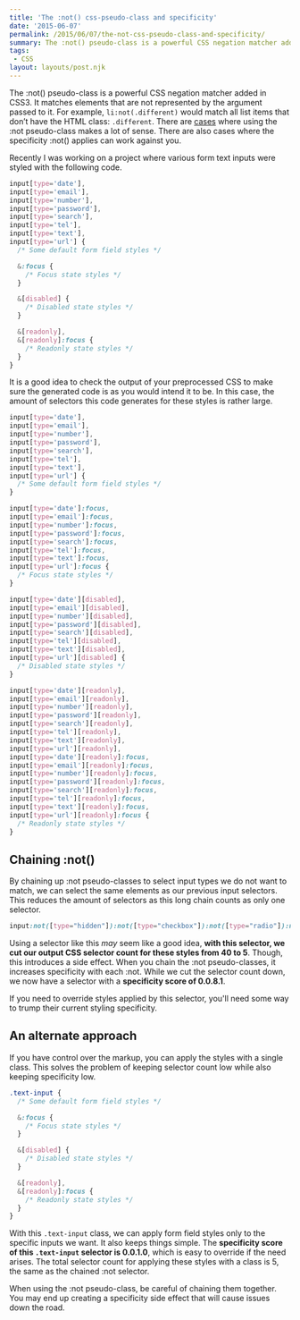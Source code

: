 ```yaml
---
title: 'The :not() css-pseudo-class and specificity'
date: '2015-06-07'
permalink: /2015/06/07/the-not-css-pseudo-class-and-specificity/
summary: The :not() pseudo-class is a powerful CSS negation matcher added in CSS3. It matches elements that are not represented by the argument…
tags:
 - CSS
layout: layouts/post.njk
---
```


The :not() pseudo-class is a powerful CSS negation matcher added in CSS3. It matches elements that are not represented by the argument passed to it. For example, `li:not(.different)` would match all list items that don’t have the HTML class: `.different`. There are [cases](https://twitter.com/wesbos/status/606144483562913792) where using the :not pseudo-class makes a lot of sense. There are also cases where the specificity :not() applies can work against you.

Recently I was working on a project where various form text inputs were styled with the following code.

```css
input[type='date'],
input[type='email'],
input[type='number'],
input[type='password'],
input[type='search'],
input[type='tel'],
input[type='text'],
input[type='url'] {
  /* Some default form field styles */

  &:focus {
    /* Focus state styles */
  }

  &[disabled] {
    /* Disabled state styles */
  }

  &[readonly],
  &[readonly]:focus {
    /* Readonly state styles */
  }
}
```

It is a good idea to check the output of your preprocessed CSS to make sure the generated code is as you would intend it to be. In this case, the amount of selectors this code generates for these styles is rather large.

```css
input[type='date'],
input[type='email'],
input[type='number'],
input[type='password'],
input[type='search'],
input[type='tel'],
input[type='text'],
input[type='url'] {
  /* Some default form field styles */
}

input[type='date']:focus,
input[type='email']:focus,
input[type='number']:focus,
input[type='password']:focus,
input[type='search']:focus,
input[type='tel']:focus,
input[type='text']:focus,
input[type='url']:focus {
  /* Focus state styles */
}

input[type='date'][disabled],
input[type='email'][disabled],
input[type='number'][disabled],
input[type='password'][disabled],
input[type='search'][disabled],
input[type='tel'][disabled],
input[type='text'][disabled],
input[type='url'][disabled] {
  /* Disabled state styles */
}

input[type='date'][readonly],
input[type='email'][readonly],
input[type='number'][readonly],
input[type='password'][readonly],
input[type='search'][readonly],
input[type='tel'][readonly],
input[type='text'][readonly],
input[type='url'][readonly],
input[type='date'][readonly]:focus,
input[type='email'][readonly]:focus,
input[type='number'][readonly]:focus,
input[type='password'][readonly]:focus,
input[type='search'][readonly]:focus,
input[type='tel'][readonly]:focus,
input[type='text'][readonly]:focus,
input[type='url'][readonly]:focus {
  /* Readonly state styles */
}
```

## Chaining :not()

By chaining up :not pseudo-classes to select input types we do not want to match, we can select the same elements as our previous input selectors. This reduces the amount of selectors as this long chain counts as only one selector.

```css
input:not([type="hidden"]):not([type="checkbox"]):not([type="radio"]):not([type="file"]):not([type="range"]):not([type="submit"]):not([type="reset"]):not([type="image"])
```

Using a selector like this _may_ seem like a good idea, **with this selector, we cut our output CSS selector count for these styles from 40 to 5**. Though, this introduces a side effect. When you chain the :not pseudo-classes, it increases specificity with each :not. While we cut the selector count down, we now have a selector with a **specificity score of 0.0.8.1**.

If you need to override styles applied by this selector, you'll need some way to trump their current styling specificity.

## An alternate approach

If you have control over the markup, you can apply the styles with a single class. This solves the problem of keeping selector count low while also keeping specificity low.

```css
.text-input {
  /* Some default form field styles */

  &:focus {
    /* Focus state styles */
  }

  &[disabled] {
    /* Disabled state styles */
  }

  &[readonly],
  &[readonly]:focus {
    /* Readonly state styles */
  }
}
```

With this `.text-input` class, we can apply form field styles only to the specific inputs we want. It also keeps things simple. The **specificity score of this `.text-input` selector is 0.0.1.0**, which is easy to override if the need arises. The total selector count for applying these styles with a class is 5, the same as the chained :not selector.

When using the :not pseudo-class, be careful of chaining them together. You may end up creating a specificity side effect that will cause issues down the road.
